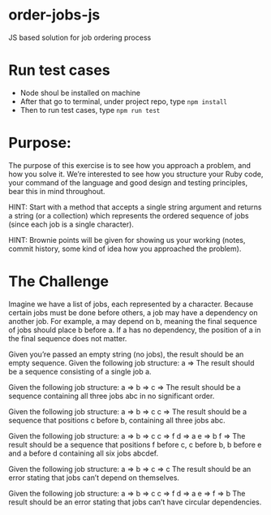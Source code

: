 # order-jobs-js
JS based solution for job ordering process

# Run test cases
 * Node shoul be installed on machine
 * After that go to terminal, under project repo, type ``` npm install ```
 * Then to run test cases, type ``` npm run test ```
 
# Purpose:
The purpose of this exercise is to see how you approach a problem, and how you solve it. We’re interested to see how you structure
your Ruby code, your command of the language and good design and testing principles, bear this in mind throughout.

HINT: Start with a method that accepts a single string argument and returns a string (or a collection) which represents the ordered
sequence of jobs (since each job is a single character).

HINT: Brownie points will be given for showing us your working (notes, commit history, some kind of idea how you approached the
problem).

# The Challenge
Imagine we have a list of jobs, each represented by a character. Because certain jobs must be done before others, a job may have a
dependency on another job. For example, a may depend on b, meaning the final sequence of jobs should place b before a. If a has no
dependency, the position of a in the final sequence does not matter.

Given you’re passed an empty string (no jobs), the result should be an empty sequence.
Given the following job structure:
a =>
The result should be a sequence consisting of a single job a.

Given the following job structure:
a =>
b =>
c =>
The result should be a sequence containing all three jobs abc in no significant order.

Given the following job structure:
a =>
b => c
c =>
The result should be a sequence that positions c before b, containing all three jobs abc.

Given the following job structure:
a =>
b => c
c => f
d => a
e => b
f =>
The result should be a sequence that positions f before c, c before b, b before e and a before d containing all six jobs abcdef.

Given the following job structure:
a =>
b =>
c => c
The result should be an error stating that jobs can’t depend on themselves.

Given the following job structure:
a =>
b => c
c => f
d => a
e =>
f => b
The result should be an error stating that jobs can’t have circular dependencies.
